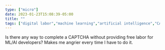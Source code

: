 ```yaml
---
type: ["micro"]
date: 2023-01-23T15:08:39-05:00
title: ""
tags: ["digital labor","machine learning","artificial intelligence","CAPTCHA"]
---
```

Is there any way to complete a CAPTCHA without providing free labor for ML/AI developers? Makes me angrier every time I have to do it.
